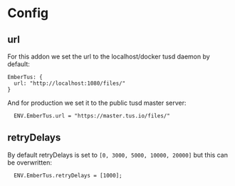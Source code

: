 # Config


## url

For this addon we set the url to the localhost/docker tusd daemon by default:

```
EmberTus: {
  url: "http://localhost:1080/files/"
}
```

And for production we set it to the public tusd master server:
```
  ENV.EmberTus.url = "https://master.tus.io/files/"
```

## retryDelays

By default retryDelays is set to `[0, 3000, 5000, 10000, 20000]` but this can be
overwritten:

```
  ENV.EmberTus.retryDelays = [1000];
  
```
